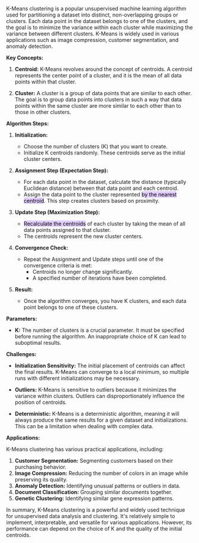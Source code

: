 K-Means clustering is a popular unsupervised machine learning algorithm used for partitioning a dataset into distinct, non-overlapping groups or clusters. Each data point in the dataset belongs to one of the clusters, and the goal is to minimize the variance within each cluster while maximizing the variance between different clusters. K-Means is widely used in various applications such as image compression, customer segmentation, and anomaly detection.

**Key Concepts:**

1. **Centroid:** K-Means revolves around the concept of centroids. A centroid represents the center point of a cluster, and it is the mean of all data points within that cluster.

2. **Cluster:** A cluster is a group of data points that are similar to each other. The goal is to group data points into clusters in such a way that data points within the same cluster are more similar to each other than to those in other clusters.

**Algorithm Steps:**

1. **Initialization:**
   - Choose the number of clusters (K) that you want to create.
   - Initialize K centroids randomly. These centroids serve as the initial cluster centers.

2. **Assignment Step (Expectation Step):**
   - For each data point in the dataset, calculate the distance (typically Euclidean distance) between that data point and each centroid.
   - Assign the data point to the cluster represented <mark style="background: #D2B3FFA6;">by the nearest centroid</mark>. This step creates clusters based on proximity.

3. **Update Step (Maximization Step):**
   - <mark style="background: #D2B3FFA6;">Recalculate the centroids</mark> of each cluster by taking the mean of all data points assigned to that cluster.
   - The centroids represent the new cluster centers.

4. **Convergence Check:**
   - Repeat the Assignment and Update steps until one of the convergence criteria is met:
     - Centroids no longer change significantly.
     - A specified number of iterations have been completed.

5. **Result:**
   - Once the algorithm converges, you have K clusters, and each data point belongs to one of these clusters.

**Parameters:**

- **K:** The number of clusters is a crucial parameter. It must be specified before running the algorithm. An inappropriate choice of K can lead to suboptimal results.

**Challenges:**

- **Initialization Sensitivity:** The initial placement of centroids can affect the final results. K-Means can converge to a local minimum, so multiple runs with different initializations may be necessary.

- **Outliers:** K-Means is sensitive to outliers because it minimizes the variance within clusters. Outliers can disproportionately influence the position of centroids.

- **Deterministic:** K-Means is a deterministic algorithm, meaning it will always produce the same results for a given dataset and initializations. This can be a limitation when dealing with complex data.

**Applications:**

K-Means clustering has various practical applications, including:

1. **Customer Segmentation:** Segmenting customers based on their purchasing behavior.
2. **Image Compression:** Reducing the number of colors in an image while preserving its quality.
3. **Anomaly Detection:** Identifying unusual patterns or outliers in data.
4. **Document Classification:** Grouping similar documents together.
5. **Genetic Clustering:** Identifying similar gene expression patterns.

In summary, K-Means clustering is a powerful and widely used technique for unsupervised data analysis and clustering. It's relatively simple to implement, interpretable, and versatile for various applications. However, its performance can depend on the choice of K and the quality of the initial centroids.